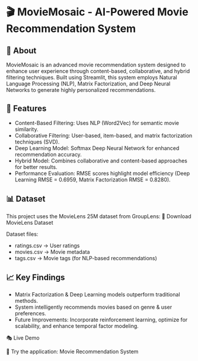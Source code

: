 # 🎬 MovieMosaic - AI-Powered Movie Recommendation System

## 📌 About

MovieMosaic is an advanced movie recommendation system designed to enhance user experience through content-based, collaborative, and hybrid filtering techniques. Built using Streamlit, this system employs Natural Language Processing (NLP), Matrix Factorization, and Deep Neural Networks to generate highly personalized recommendations.

## 🚀 Features

- Content-Based Filtering: Uses NLP (Word2Vec) for semantic movie similarity.
- Collaborative Filtering: User-based, item-based, and matrix factorization techniques (SVD).
- Deep Learning Model: Softmax Deep Neural Network for enhanced recommendation accuracy.
- Hybrid Model: Combines collaborative and content-based approaches for better results.
- Performance Evaluation: RMSE scores highlight model efficiency (Deep Learning RMSE = 0.6959, Matrix Factorization RMSE = 0.8280).

## 📊 Dataset

This project uses the MovieLens 25M dataset from GroupLens:
🔗 Download MovieLens Dataset

Dataset files:

- ratings.csv → User ratings
- movies.csv → Movie metadata
- tags.csv → Movie tags (for NLP-based recommendations)

## 📈 Key Findings

- Matrix Factorization & Deep Learning models outperform traditional methods.
- System intelligently recommends movies based on genre & user preferences.
- Future Improvements: Incorporate reinforcement learning, optimize for scalability, and enhance temporal factor modeling.

🎭 Live Demo

🔗 Try the application: Movie Recommendation System
